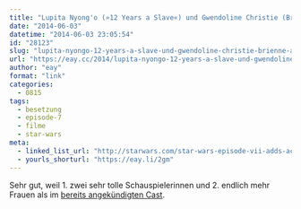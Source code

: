 ```yaml
---
title: "Lupita Nyong'o (»12 Years a Slave«) und Gwendoline Christie (Brienne aus »Game of Thrones«) stoßen zum Cast von Episode VII dazu"
date: "2014-06-03"
datetime: "2014-06-03 23:05:54"
id: "28123"
slug: "lupita-nyongo-12-years-a-slave-und-gwendoline-christie-brienne-aus-game-of-thrones-stossen-zum-cast-von-episode-vii-dazu"
url: "https://eay.cc/2014/lupita-nyongo-12-years-a-slave-und-gwendoline-christie-brienne-aus-game-of-thrones-stossen-zum-cast-von-episode-vii-dazu/"
author: "eay"
format: "link"
categories:
  - 0815
tags:
  - besetzung
  - episode-7
  - filme
  - star-wars
meta:
  - linked_list_url: "http://starwars.com/star-wars-episode-vii-adds-academy-award-winner-lupita-nyongo-and-game-of-thrones-gwendoline-christie.html"
  - yourls_shorturl: "https://eay.li/2gm"
---
```


Sehr gut, weil 1. zwei sehr tolle Schauspielerinnen und 2. endlich mehr Frauen als im [bereits angekündigten Cast](//eay.cc/2014/cast-von-star-wars-episode-vii-bekanntgegeben/).
